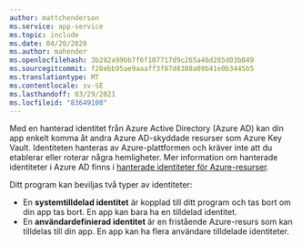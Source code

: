 ```yaml
---
author: mattchenderson
ms.service: app-service
ms.topic: include
ms.date: 04/20/2020
ms.author: mahender
ms.openlocfilehash: 3b282a99bb7f6f107717d9c265a46d285d03b849
ms.sourcegitcommit: f28ebb95ae9aaaff3f87d8388a09b41e0b3445b5
ms.translationtype: MT
ms.contentlocale: sv-SE
ms.lasthandoff: 03/29/2021
ms.locfileid: "83649108"
---
```

Med en hanterad identitet från Azure Active Directory (Azure AD) kan din app enkelt komma åt andra Azure AD-skyddade resurser som Azure Key Vault. Identiteten hanteras av Azure-plattformen och kräver inte att du etablerar eller roterar några hemligheter. Mer information om hanterade identiteter i Azure AD finns i [hanterade identiteter för Azure-resurser](../articles/active-directory/managed-identities-azure-resources/overview.md).

Ditt program kan beviljas två typer av identiteter:

- En **systemtilldelad identitet** är kopplad till ditt program och tas bort om din app tas bort. En app kan bara ha en tilldelad identitet.
- En **användardefinierad identitet** är en fristående Azure-resurs som kan tilldelas till din app. En app kan ha flera användare tilldelade identiteter.